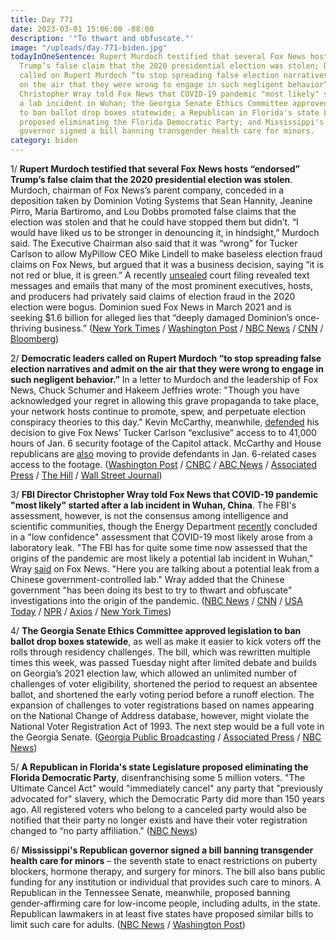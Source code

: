 ```yaml
---
title: Day 771
date: 2023-03-01 15:06:00 -08:00
description: '"To thwart and obfuscate."'
image: "/uploads/day-771-biden.jpg"
todayInOneSentence: Rupert Murdoch testified that several Fox News hosts “endorsed”
  Trump’s false claim that the 2020 presidential election was stolen; Democratic leaders
  called on Rupert Murdoch “to stop spreading false election narratives and admit
  on the air that they were wrong to engage in such negligent behavior”; FBI Director
  Christopher Wray told Fox News that COVID-19 pandemic "most likely" started after
  a lab incident in Wuhan; the Georgia Senate Ethics Committee approved legislation
  to ban ballot drop boxes statewide; a Republican in Florida's state Legislature
  proposed eliminating the Florida Democratic Party; and Mississippi's Republican
  governor signed a bill banning transgender health care for minors.
category: biden
---
```


1/ **Rupert Murdoch testified that several Fox News hosts “endorsed” Trump’s false claim that the 2020 presidential election was stolen**. Murdoch, chairman of Fox News’s parent company, conceded in a deposition taken by Dominion Voting Systems that Sean Hannity, Jeanine Pirro, Maria Bartiromo, and Lou Dobbs promoted false claims that the election was stolen and that he could have stopped them but didn’t. “I would have liked us to be stronger in denouncing it, in hindsight,” Murdoch said. The Executive Chairman also said that it was “wrong” for Tucker Carlson to allow MyPillow CEO Mike Lindell to make baseless election fraud claims on Fox News, but argued that it was a business decision, saying “it is not red or blue, it is green.” A recently [unsealed](https://www.nbcnews.com/media/private-fox-news-stars-staff-blasted-election-fraud-claims-bogus-court-rcna71123) court filing revealed text messages and emails that many of the most prominent executives, hosts, and producers had privately said claims of election fraud in the 2020 election were bogus. Dominion sued Fox News in March 2021 and is seeking $1.6 billion for alleged lies that “deeply damaged Dominion’s once-thriving business.” ([New York Times](https://www.nytimes.com/2023/02/27/business/media/fox-news-dominion-rupert-murdoch.html) / [Washington Post](https://www.washingtonpost.com/media/2023/02/27/rupert-murdoch-testimony-fox-dominion/) / [NBC News](https://www.nbcnews.com/politics/politics-news/rupert-murdoch-admits-fox-news-hosts-endorsed-false-election-fraud-cla-rcna72436) / [CNN](https://www.cnn.com/2023/02/27/media/dominion-fox-news/) / [Bloomberg](https://www.bloomberg.com/news/articles/2023-02-27/murdoch-testified-fox-commentators-endorsed-election-lie?sref=MIBMEEoj))

2/ **Democratic leaders called on Rupert Murdoch “to stop spreading false election narratives and admit on the air that they were wrong to engage in such negligent behavior.”** In a letter to Murdoch and the leadership of Fox News, Chuck Schumer and Hakeem Jeffries wrote: "Though you have acknowledged your regret in allowing this grave propaganda to take place, your network hosts continue to promote, spew, and perpetuate election conspiracy theories to this day." Kevin McCarthy, meanwhile, [defended](https://www.axios.com/2023/03/01/mccarthy-jan-6-footage-backlash) his decision to give Fox News’ Tucker Carlson “exclusive” access to to 41,000 hours of Jan. 6 security footage of the Capitol attack. McCarthy and House republicans are [also](https://www.politico.com/news/2023/02/28/house-gop-moving-to-let-jan-6-defendants-access-capitol-security-footage-00084763) moving to provide defendants in Jan. 6-related cases access to the footage. ([Washington Post](https://www.washingtonpost.com/politics/2023/03/01/schumer-jeffries-demand-fox-news-stop-promoting-grave-propaganda-about-2020-election/) / [CNBC](https://www.cnbc.com/2023/03/01/schumer-jeffries-pressure-murdoch-fox-news-on-election-claims.html) / [ABC News](https://abcnews.go.com/Politics/dem-leaders-chuck-schumer-hakeem-jeffries-send-rupert/story?id=97549398) / [Associated Press](https://apnews.com/article/jan-6-capitol-riot-mccarthy-tucker-carlson-50a41c27108279a4486823a5db284dc1) / [The Hill](https://thehill.com/homenews/senate/3878929-schumer-jeffries-ask-murdoch-to-stop-fox-hosts-lying-about-2020-election/) / [Wall Street Journal](https://www.wsj.com/articles/house-republicans-plan-wider-media-access-to-jan-6-video-65df529?mod=djemalertNEWS))

3/ **FBI Director Christopher Wray told Fox News that COVID-19 pandemic "most likely" started after a lab incident in Wuhan, China**. The FBI's assessment, however, is not the consensus among intelligence and scientific communities, though the Energy Department [recently](https://www.wsj.com/articles/covid-origin-china-lab-leak-807b7b0a?mod=article_inline) concluded in a "low confidence" assessment that COVID-19 most likely arose from a laboratory leak. "The FBI has for quite some time now assessed that the origins of the pandemic are most likely a potential lab incident in Wuhan," Wray [said](https://www.foxnews.com/politics/fbi-director-says-covid-pandemic-most-likely-originated-chinese-lab) on Fox News. "Here you are talking about a potential leak from a Chinese government-controlled lab." Wray added that the Chinese government "has been doing its best to try to thwart and obfuscate" investigations into the origin of the pandemic. ([NBC News](https://www.nbcnews.com/politics/politics-news/fbi-director-says-china-trying-thwart-covid-origin-probe-rcna72805) / [CNN](https://www.cnn.com/2023/02/28/politics/wray-fbi-covid-origins-lab-china) / [USA Today](https://www.usatoday.com/story/news/politics/2023/03/01/covid-19-lab-leak-christopher-wray/11372746002/) / [NPR](https://www.npr.org/2023/02/28/1160214557/fbi-covid-origins-investigation-wray) / [Axios](https://www.axios.com/2023/03/01/fbi-director-covid-origins) / [New York Times](https://www.nytimes.com/2023/02/26/us/politics/china-lab-leak-coronavirus-pandemic.html))

4/ **The Georgia Senate Ethics Committee approved legislation to ban ballot drop boxes statewide**, as well as make it easier to kick voters off the rolls through residency challenges. The bill, which was rewritten multiple times this week, was passed Tuesday night after limited debate and builds on Georgia’s 2021 election law, which allowed an unlimited number of challenges of voter eligibility, shortened the period to request an absentee ballot, and shortened the early voting period before a runoff election. The expansion of challenges to voter registrations based on names appearing on the National Change of Address database, however, might violate the National Voter Registration Act of 1993. The next step would be a full vote in the Georgia Senate. ([Georgia Public Broadcasting](https://www.gpb.org/news/2023/03/01/georgia-senate-committee-passes-bill-bans-drop-boxes-it-also-might-violate-federal) / [Associated Press](https://www.yahoo.com/lifestyle/residency-fights-could-snare-many-215629424.html?guccounter=1) / [NBC News](https://www.nbcnews.com/politics/elections/georgia-voter-eligibility-challenges-easier-new-bill-rcna72691))

5/ **A Republican in Florida's state Legislature proposed eliminating the Florida Democratic Party**, disenfranchising some 5 million voters. "The Ultimate Cancel Act" would "immediately cancel" any party that "previously advocated for" slavery, which the Democratic Party did more than 150 years ago. All registered voters who belong to a canceled party would also be notified that their party no longer exists and have their voter registration changed to “no party affiliation." ([NBC News](https://www.nbcnews.com/politics/politics-news/florida-republicans-bill-ban-state-democratic-party-rcna72917))

6/ **Mississippi's Republican governor signed a bill banning transgender health care for minors** – the seventh state to enact restrictions on puberty blockers, hormone therapy, and surgery for minors. The bill also bans public funding for any institution or individual that provides such care to minors. A Republican in the Tennessee Senate, meanwhile, proposed banning gender-affirming care for low-income people, including adults, in the state. Republican lawmakers in at least five states have proposed similar bills to limit such care for adults. ([NBC News](https://www.nbcnews.com/nbc-out/out-politics-and-policy/mississippi-governor-signs-bill-banning-transgender-health-care-minors-rcna72765) / [Washington Post](https://www.washingtonpost.com/nation/2023/02/28/anti-trans-bills-gender-affirming-care-adults/))